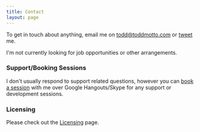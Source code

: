 ```yaml
---
title: Contact
layout: page
---
```


To get in touch about anything, email me on [todd@toddmotto.com](mailto:todd@toddmotto.com) or [tweet](//twitter.com/toddmotto) me.

I'm not currently looking for job opportunities or other arrangements.

### Support/Booking Sessions

I don't usually respond to support related questions, however you can [book a session](/session) with me over Google Hangouts/Skype for any support or development sessions.

### Licensing
Please check out the [Licensing](/licensing) page.
